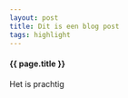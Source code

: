```yaml
---
layout: post
title: Dit is een blog post
tags: highlight
---
```


<h4>{{ page.title }}</h4>

<p>Het is prachtig</p>